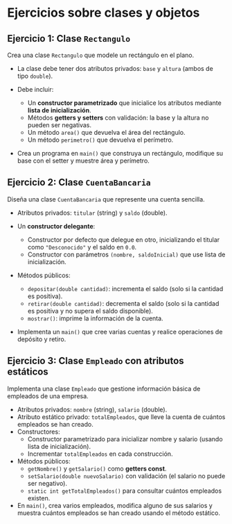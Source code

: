 # Ejercicios sobre clases y objetos

## Ejercicio 1: Clase `Rectangulo`

Crea una clase `Rectangulo` que modele un rectángulo en el plano.

* La clase debe tener dos atributos privados: `base` y `altura` (ambos de tipo `double`).
* Debe incluir:

  * Un **constructor parametrizado** que inicialice los atributos mediante **lista de inicialización**.
  * Métodos **getters y setters** con validación: la base y la altura no pueden ser negativas.
  * Un método `area()` que devuelva el área del rectángulo.
  * Un método `perimetro()` que devuelva el perímetro.
* Crea un programa en `main()` que construya un rectángulo, modifique su base con el setter y muestre área y perímetro.

## Ejercicio 2: Clase `CuentaBancaria`

Diseña una clase `CuentaBancaria` que represente una cuenta sencilla.

* Atributos privados: `titular` (string) y `saldo` (double).
* Un **constructor delegante**:

  * Constructor por defecto que delegue en otro, inicializando el titular como `"Desconocido"` y el saldo en `0.0`.
  * Constructor con parámetros `(nombre, saldoInicial)` que use lista de inicialización.
* Métodos públicos:

  * `depositar(double cantidad)`: incrementa el saldo (solo si la cantidad es positiva).
  * `retirar(double cantidad)`: decrementa el saldo (solo si la cantidad es positiva y no supera el saldo disponible).
  * `mostrar()`: imprime la información de la cuenta.
* Implementa un `main()` que cree varias cuentas y realice operaciones de depósito y retiro.

## Ejercicio 3: Clase `Empleado` con atributos estáticos

Implementa una clase `Empleado` que gestione información básica de empleados de una empresa.

* Atributos privados: `nombre` (string), `salario` (double).
* Atributo estático privado: `totalEmpleados`, que lleve la cuenta de cuántos empleados se han creado.
* Constructores:
  * Constructor parametrizado para inicializar nombre y salario (usando lista de inicialización).
  * Incrementar `totalEmpleados` en cada construcción.
* Métodos públicos:
  * `getNombre()` y `getSalario()` como **getters const**.
  * `setSalario(double nuevoSalario)` con validación (el salario no puede ser negativo).
  * `static int getTotalEmpleados()` para consultar cuántos empleados existen.
* En `main()`, crea varios empleados, modifica alguno de sus salarios y muestra cuántos empleados se han creado usando el método estático.

